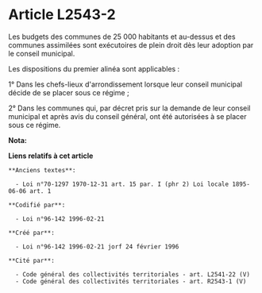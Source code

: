 # Article L2543-2

Les budgets des communes de 25 000 habitants et au-dessus et des communes assimilées sont exécutoires de plein droit dès leur
adoption par le conseil municipal.

Les dispositions du premier alinéa sont applicables :

1° Dans les chefs-lieux d'arrondissement lorsque leur conseil municipal décide de se placer sous ce régime ;

2° Dans les communes qui, par décret pris sur la demande de leur conseil municipal et après avis du conseil général, ont été
autorisées à se placer sous ce régime.

**Nota:**



**Liens relatifs à cet article**

	**Anciens textes**:

	  - Loi n°70-1297 1970-12-31 art. 15 par. I (phr 2) Loi locale 1895-06-06 art. 1

	**Codifié par**:

	  - Loi n°96-142 1996-02-21

	**Créé par**:

	  - Loi n°96-142 1996-02-21 jorf 24 février 1996

	**Cité par**:

	  - Code général des collectivités territoriales - art. L2541-22 (V)
	  - Code général des collectivités territoriales - art. R2543-1 (V)
